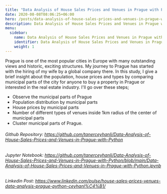 ```yaml
---
title: "Data Analysis of House Sales Prices and Venues in Prague with Python"
date: 2020-08-08T08:06:25+06:00
hero: /posts/data-analysis-of-house-sales-prices-and-venues-in-prague-with-python/prague.jpg
description: Data Analysis of House Sales Prices and Venues in Prague with Python
menu:
  sidebar:
    name: Data Analysis of House Sales Prices and Venues in Prague with Python
    identifier: Data Analysis of House Sales Prices and Venues in Prague with Python
    weight: 1
---
```


Prague is one of the most popular cities in Europe with many outstanding views and historic, exciting structures. My journey to Prague has started with the hiring of my wife by a global company there. In this study, I give a brief insight about the population, house prices and types by comparing municipal parts of the city for anyone to buy a property in Prague or interested in the real estate industry. I'll go over these steps;

- Observe the municipal parts of Prague
- Population distribution by municipal parts
- House prices by municipal parts
- Number of different types of venues inside 1km radius of the center of municipal parts
- Cluster municipal parts of Prague.

###### Github Repository: https://github.com/tanerceyhanli/Data-Analysis-of-House-Sales-Prices-and-Venues-in-Prague-with-Python
###### Jupyter Notebook: https://github.com/tanerceyhanli/Data-Analysis-of-House-Sales-Prices-and-Venues-in-Prague-with-Python/blob/main/Data-Analysis-of-House-Sales-Prices-and-Venues-in-Prague-with-Python.ipynb
###### Linkedin Post: https://www.linkedin.com/pulse/house-sales-prices-venues-data-analysis-prague-python-ceyhanl%C4%B1/
